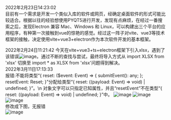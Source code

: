 2022年2月23日14:23:02  
	目前有一个需求是开发一个类似入库的软件或网页，经确定桌面软件的形式可能比较适合。根据以往的经验想使用PYQT5进行开发，发现有点麻烦，在经过一番搜索之后，发现Electron 兼容 Mac、Windows 和 Linux，可以构建出三个平台的应用程序，有种第一次接触到vue的惊艳的感觉。经过这一阵子对vite、vue3等技术框架的接触，决定使用vite+vue3+electron作为本次软件开发的基本框架。

2022年2月24日11:21:42
	今天在vite+vue3+ts+electron框架下引入xlsx，遇到了该错误![image](https://user-images.githubusercontent.com/39286292/155452044-fc313595-7066-4e8a-b9eb-9ca42ec8e9cd.png)。通过不断的查找与尝试，最终将导入方式从 import XLSX from 'xlsx' 切换至 import * as XLSX from 'xlsx'问题得到解决。   
2022年3月11日17:13:33   
	报错:不能将类型“{ reset: ($event: Event) => { submitEvent(): any; }; resetEvent: Reset; }”分配给类型“{ reset: ((payload: Event) => void) | undefined; }”。\n  对象文字可以只指定已知属性，并且“resetEvent”不在类型“{ reset: ((payload: Event) => void) | undefined; }”中。
	![image](https://user-images.githubusercontent.com/39286292/157838073-19bef6b5-041f-45e7-a249-39f5967b0751.png)
![image](https://user-images.githubusercontent.com/39286292/157838112-b23ca87f-fde7-4553-9078-fad622abf2d8.png)
![image](https://user-images.githubusercontent.com/39286292/157838148-d2a24eac-334d-4693-aa26-d0dc0433f8ee.png)   
修改成下图，无报错   
![image](https://user-images.githubusercontent.com/39286292/157838926-b8185c85-d677-4c02-8883-14ca06337a37.png)
